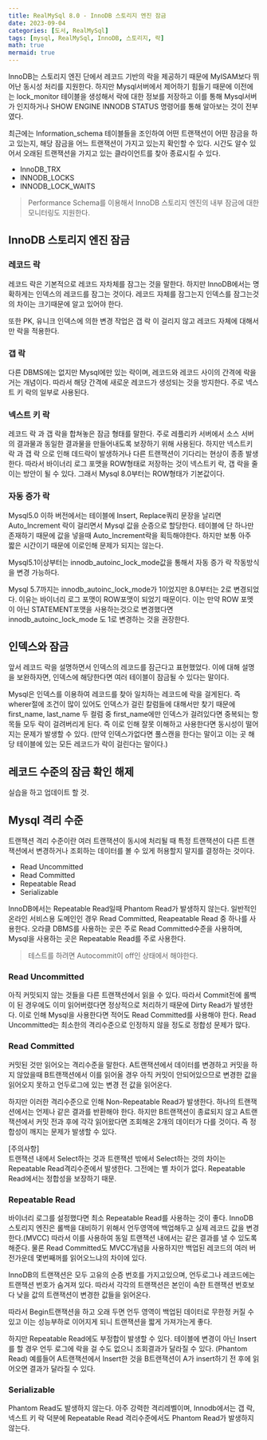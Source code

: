 ```yaml
---
title: RealMySql 8.0 - InnoDB 스토리지 엔진 잠금
date: 2023-09-04
categories: [도서, RealMySql]
tags: [mysql, RealMySql, InnoDB, 스토리지, 락]
math: true
mermaid: true
---
```



InnoDB는 스토리지 엔진 단에서 레코드 기반의 락을 제공하기 때문에 MyISAM보다 뛰어난 동시성 처리를 지원한다. 
하지만 Mysql서버에서 제어하기 힘들기 때문에 이전에는 lock_monitor 테이블을 생성해서 락에 대한 정보를 저장하고 이를 통해 Mysql서버가 인지하거나 SHOW ENGINE INNODB STATUS 명령어를 통해 알아보는 것이 전부였다. 


최근에는 Information_schema 테이블들을 조인하여 어떤 트랜잭션이 어떤 잠금을 하고 있는지, 해당 잠금을 어느 트랜잭션이 가지고 있는지 확인할 수 있다. 시간도 알수 있어서 오래된 트랜잭션을 가지고 있는 클라이언트를 찾아 종료시킬 수 있다.
- InnoDB_TRX
- INNODB_LOCKS
- INNODB_LOCK_WAITS

> Performance Schema를 이용해서 InnoDB 스토리지 엔진의 내부 잠금에 대한 모니터링도 지원한다.



## InnoDB 스토리지 엔진 잠금

### 레코드 락
레코드 락은 기본적으로 레코드 자차체를 잠그는 것을 말한다. 하지만 InnoDB에서는 명확하게는 인덱스의 레코드를 잠그는 것이다.
레코드 자체를 잠그는지 인덱스를 잠그는것의 차이는 크기때문에 알고 있어야 한다.

또한 PK, 유니크 인덱스에 의한 변경 작업은 갭 락 이 걸리지 않고 레코드 자체에 대해서만 락을 적용한다.


### 갭 락
다른 DBMS에는 없지만 Mysql에만 있는 락이며, 레코드와 레코드 사이의 간격에 락을 거는 개념이다. 따라서 해당 간격에 새로운 레코드가 생성되는 것을 방지한다. 주로 넥스트 키 락의 일부로 사용된다.


### 넥스트 키 락
레코드 락 과 갭 락을 합쳐놓은 잠금 형태를 말한다.
주로 레플리카 서버에서 소스 서버의 결과물과 동일한 결과물을 만들어내도록 보장하기 위해 사용된다. 
하지만 넥스트키 락 과 갭 락 으로 인해 데드락이 발생하거나 다른 트랜잭션이 기다리는 현상이 종종 발생한다. 따라서 바이너리 로그 포맷을 ROW형태로 저장하는 것이 넥스트키 락, 갭 락을 줄이는 방안이 될 수 있다.
그래서 Mysql 8.0부터는 ROW형태가 기본값이다.


### 자동 증가 락
Mysql5.0 이하 버전에서는 테이블에 Insert, Replace쿼리 문장을 날리면 Auto_Increment 락이 걸리면서 Mysql 값을 순증으로 할당한다.
테이블에 단 하나만 존재하기 때문에 값을 넣을때 Auto_Increment락을 획득해야한다. 하지만 보통 아주 짧은 시간이기 때문에 이로인해 문제가 되지는 않는다.

Mysql5.1이상부터는 innodb_autoinc_lock_mode값을 통해서 자동 증가 락 작동방식을 변경 가능하다. 

Mysql 5.7까지는 innodb_autoinc_lock_mode가 1이었지만 8.0부터는 2로 변경되었다. 이유는 바이너리 로그 포맷이 ROW포맷이 되었기 때문이다. 
이는 만약 ROW 포멧이 아닌 STATEMENT포맷을 사용하는것으로 변경했다면 innodb_autoinc_lock_mode 도 1로 변경하는 것을 권장한다.


## 인덱스와 잠금
앞서 레코드 락을 설명하면서 인덱스의 레코드를 잠근다고 표현했었다. 
이에 대해 설명을 보완하자면, 인덱스에 해당한다면 여러 테이블이 잠금될 수 있다는 말이다.

Mysql은 인덱스를 이용하여 레코드를 찾아 일치하는 레코드에 락을 걸게된다. 즉 wherer절에 조건이 많이 있어도 인덱스가 걸린 칼럼들에 대해서만 찾기 때문에 first_name, last_name 두 컬럼 중 first_name에만 인덱스가 걸려있다면 중복되는 항목들 모두 락이 걸려버리게 된다.
즉 이로 인해 잘못 이해하고 사용한다면 동시성이 떨어지는 문제가 발생할 수 있다. (만약 인덱스가없다면 풀스캔을 한다는 말이고 이는 곳 해당 테이블에 있는 모든 레코드가 락이 걸린다는 말이다.)


## 레코드 수준의 잠금 확인 해제
실습을 하고 업데이트 할 것.



## Mysql 격리 수준
트랜잭션 격리 수준이란 여러 트랜잭션이 동시에 처리될 때 특정 트랜잭션이 다른 트랜잭션에서 변경하거나 조회하는 데이터를 볼 수 있게 허용할지 말지를 결정하는 것이다. 

- Read Uncommitted
- Read Committed
- Repeatable Read
- Serializable

InnoDB에서는 Repeatable Read일때 Phantom Read가 발생하지 않는다.
일반적인 온라인 서비스용 도메인인 경우 Read Committed, Reapeatable Read 중 하나를 사용한다.
오라클 DBMS를 사용하는 곳은 주로 Read Committed수준을 사용하며, Mysql을 사용하는 곳은 Repeatable Read를 주로 사용한다.

> 테스트를 하려면 Autocommit이 off인 상태에서 해야한다.


 
### Read Uncommitted
아직 커밋되지 않는 것들을 다른 트랜잭션에서 읽을 수 있다.  따라서 Commit전에 롤백이 된 경우에도 이미 읽어버렸다면 정상적으로 처리하기 때문에 Dirty Read가 발생한다. 
이로 인해 Mysql을 사용한다면 적어도 Read Committed를 사용해야 한다. Read Uncommitted는 최소한의 격리수준으로 인정하지 않을 정도로 정합성 문제가 많다. 


### Read Committed
커밋된 것만 읽어오는 격리수준을 말한다. 
A트랜잭션에서 데이터를 변경하고 커밋을 하지 않았을때 B트랜잭션에서 이를 읽어올 경우 아직 커밋이 안되어있으므로 변경한 값을 읽어오지 못하고 언두로그에 있는 변경 전 값을 읽어온다. 

하지만 이러한 격리수준으로 인해 Non-Repeatable Read가 발생한다.
하나의 트랜잭션에서는 언제나 같은 결과를 반환해야 한다. 하지만 B트랜잭션이 종료되지 않고 A트랜잭션에서 커밋 전과 후에 각각 읽어왔다면 조회해온 2개의 데이터가 다를 것이다. 즉 정합성이 깨지는 문제가 발생할 수 있다. 

[주의사항] <br>
트랜잭션 내에서 Select하는 것과 트랜잭션 밖에서 Select하는 것의 차이는 Repeatable Read격리수준에서 발생한다. 그전에는 별 차이가 없다.
Repeatable Read에서는 정합성을 보장하기 때문.

### Repeatable Read
바이너리 로그를 설정했다면 최소 Repeatable Read를 사용하는 것이 좋다. 
InnoDB 스토리지 엔진은 롤백을 대비하기 위해서 언두영역에 백업해두고 실제 레코드 값을 변경한다.(MVCC)
따라서 이를 사용하여 동일 트랜잭션 내에서는 같은 결과를 낼 수 있도록 해준다. 물론 Read Committed도 MVCC개념을 사용하지만 백업된 레코드의 여러 버전가운데 몇번째꺼를 읽어오느냐의 차이에 있다.

InnoDB의 트랜잭션은 모두 고유의 순증 번호를 가지고있으며, 언두로그나 레코드에는 트랜잭션 번호가 숨겨져 있다. 따라서 각각의 트랜잭션은 본인이 속한 트랜잭션 번호보다 낮을 값의 트랜잭션이 변경한 값들을 읽어온다. 

따라서 Begin트랜잭션을 하고 오래 두면 언두 영역이 백업된 데이터로 무한정 커질 수 있고 이는 성능부하로 이어지게 되니 트랜잭션을 짧게 가져가는게 좋다. 

하지만 Repeatable Read에도 부정합이 발생할 수 있다. 
테이블에 변경이 아닌 Insert를 할 경우 언두 로그에 락을 걸 수도 없으니 조회결과가 달라질 수 있다. (Phantom Read)
예를들어 A트랜잭션에서 Insert한 것을 B트랜잭션이 A가 insert하기 전 후에 읽어오면 결과가 달라질 수 있다.


### Serializable 
Phantom Read도 발생하지 않는다. 
아주 강력한 격리레벨이며, Innodb에서는 갭 락, 넥스트 키 락 덕분에 Repeatable Read 격리수준에서도 Phantom Read가 발생하지 않는다.


